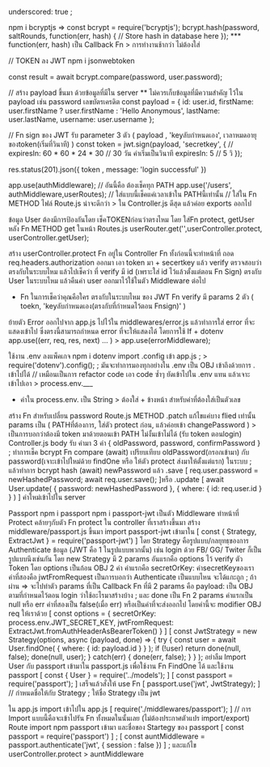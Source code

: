 underscored: true ; 

npm i bcryptjs => const bcrypt = require('bcryptjs');
bcrypt.hash(password, saltRounds, function(err, hash) {
  // Store hash in database here
});
***  function(err, hash) เป็น Callback Fn > การทำงานช้ากว่า ไม่ต้องใส่





// TOKEN
ลง JWT npm i jsonwebtoken

const result = await bcrypt.compare(password, user.password);

// สร้าง payload ขึ้นมา ด้วยข้อมูลที่มีใน server 
**  ไม่ควรเก็บข้อมูลที่มีความสำคัญ ไว้ใน payload เช่น password เลขบัตรเครดิต
const payload = { 
    id: user.id, 
    firstName: user.firstName ? user.firstName : 'Hello Anonymous',
    lastName: user.lastName,
    username: user.username
};

// Fn sign ของ JWT รับ parameter 3 ตัว ( payload , 'keyลับกำหนดเอง', เวลาหมดอายุของtoken(เริ่มที่วินาที) )
const token = jwt.sign(payload, 'secretkey', { 
    // expiresIn: 60 * 60 * 24 * 30  // 30 วัน ค่าเริ่มเป็นวินาที
    expiresIn: 5  // 5 วิ
});

res.status(201).json({ token , message: 'login successful' })


app.use(authMiddleware); // อันนี้คือ ต้องเช็คทุก PATH
app.use('/users', authMiddleware,userRoutes); // ใส่แบบนี้เช็คแค่เวลาเข้าใน PATHนี้เท่านั้น
// ใส่ใน Fn METHOD ไฟล์ Route.js น่าจะดีกว่า > ใน Controller.js ดีสุด แล้วค่อย exports ออกไป

ข้อมูล User ต้องมีการป้องกันโดย เช็คTOKENก่อนว่าตรงไหม โดย ใส่Fn protect, getUser หลัง Fn METHOD get ในหน้า Routes.js
userRouter.get('',userController.protect, userController.getUser);


สร้าง userController.protect Fn อยู่ใน Controller 
Fn ทั้งก่อนนี้จะทำหน้าที่ ถอด req.headers.authorization ออกมา เอา token มา + secertkey แล้ว verify ตรวจสอบว่าตรงกับในระบบไหม แล้วไปเช็คว่า ที่ verify มี id (เพราะใส่ id ไว้แล้วตั้งแต่ตอน Fn Sign) ตรงกับ User ในระบบไหม แล้วคืนค่า user ออกมาไว้ใช้ในตัว Middleware ต่อไป

* Fn ในการเช็คว่าคุณคือใคร ตรงกับในระบบไหม ของ JWT Fn verify มี params 2 ตัว ( toekn, 'keyลับกำหนดเอง(ตรงกับที่กำหนดไว้ตอน Fnsign)' )





ย้ายตัว Error ออกไปจาก app.js ไปไว้ใน middlewares/error.js แล้วทำการใส่ error ที่จะแสดงเข้าไป ซึ่งตรงนี้สามารถกำหนด error ที่จะให้แสดงได้ โดยการใช้ If + dotenv
app.use((err, req, res, next) ... ) > app.use(errorMiddleware);





ใช้งาน .env
ลงแพ็คเกจ npm i dotenv
import .config เข้า app.js ; > require('dotenv').config(); ; มันจะทำการมองทุกอย่างใน .env เป็น OBJ เข้าถึงด้วยการ . เข้าไปได้
// เหมือนเป็นการ refactor code เอา code ซ้ำๆ ยัดเข้าไปใน .env แทน แล้วเจาะเข้าไปเอา > process.env.___
* ค่าใน process.env. เป็น String > ต้องใส่ + ข้างหน้า สำหรับค่าที่ต้องใส่เป็นตัวเลข




สร้าง Fn สำหรับเปลี่ยน password 
Route.js METHOD .patch แก้ไขแค่บาง flied เท่านั้น params เป็น ( PATHที่ต้องการ, ใส่ตัว protect ก่อน, แล้วค่อยเข้า changePassword ) > เป็นการบอกว่าต้องมี token มาด้วยตอนเข้า PATH ไม่งั้นเข้าไม่ได้ (รับ token ตอนlogin)
Controller.js body รับ ค่ามา 3 ค่า { oldPassword, password, confirmPassword } ; ทำการเช็ค bcrypt Fn compare (await) เปรียบเทียบ oldPassword(กรอกเข้ามา) กับ password(เจาะเข้าไปใหม่ด้วย findOne หรือ ให้ตัว protect ส่งมาให้ตั้งแต่แรก) ในระบบ ; 
แล้วทำการ bcrypt hash (await) newPassword แล้ว .save [ req.user.password = newHashedPassword; await req.user.save(); ]หรือ .update [ await User.update( { password: newHashedPassword }, { where: { id: req.user.id } } ) ] ค่าใหม่เข้าไปใน server





Passport
npm i passport
npm i passport-jwt
เป็นตัว Middleware ทำหน้าที่ Protect คล้ายๆกับตัว Fn protect ใน controller ที่เราสร้างขึ้นมา
สร้าง middleware/passport.js ขึ้นมา import passport-jwt เข้ามาใน [ const { Strategy, ExtractJwt } = require('passport-jwt') ] โดย Strategy คือรูปแบบ/กลยุทธฺของการ Authenticate ข้อมูล (JWT คือ 1 ในรูปแบบพวกนั้น) เช่น login ด้วย FB/ GG/ Twiter ก็เป็นรูปแบบนึงเช่นกัน
โดย new Strategy มี 2 params อันแรกคือ options ไว้ verify ตัว Token โดย options เป็นก้อน OBJ 2 ค่า ค่าแรกคือ secretOrKey: ค่าsecretKeyของเรา ค่าที่สองคือ jwtFromRequest เป็นการบอกว่า Authenticate เป็นแบบไหน จะได้แกะถูก ; ถ้าผ่าน => จะไปทำตัว params ที่เป็น Callback Fn ที่มี 2 params คือ payload: เป็น OBJ ตามที่กำหนดไว้ตอน login ว่าใช้อะไรมาสร้างบ้าง ; และ done เป็น Fn 2 params ค่าแรกเป็น null หรือ err ค่าที่สองเป็น false(เมื่อ err) หรือเป็นค่าที่จะส่งออกไป โดยค่านี้จะ modifier OBJ req ให้เราด้วย
[ const options = { secretOrKey: process.env.JWT_SECRET_KEY, jwtFromRequest: ExtractJwt.fromAuthHeaderAsBearerToken() } ]
[ const JwtStrategy = new Strategy(options, async (payload, done) => { try { const user = await User.findOne( { where: { id: payload.id } } ); 
if (!user) return done(null, false); done(null, user);  } catch(err) { done(err, false); } } );
อย่าลืม Import User กับ passport เข้ามาใน passport.js เพื่อใช้งาน Fn FindOne ได้ และใช้งาน passport [ const { User } = require('../models'); ] [ const passport = require('passport'); ] 
เสร็จแล้วสั่งให้ use Fn [ passport.use('jwt', JwtStrategy); ] // กำหนดชื่อให้กับ Strategy ; ให้ชื่อ Strategy เป็น jwt

ใน app.js import เข้าไปใน app.js [ require('./middlewares/passport'); ] // การ Import แบบนี้คือจะเข้าไปรัน Fn ทั้งหมดในนั้นเลย (ไม่ต้องประกาศตัวแปร import/export)
Route import npm passport เข้ามา และชื่อของ Startegy ของ passport [ const passport = require('passport') ] ; [ const auntMiddleware = passport.authenticate('jwt', { session : false }) ] ; และแก้ไข userController.protect > auntMiddleware